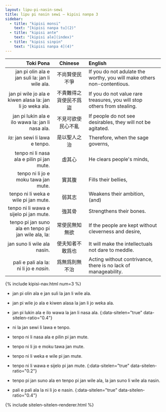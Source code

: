 ```yaml
---
layout: lipu-pi-nasin-sewi
title: lipu pi nasin sewi — kipisi nanpa 3
sidebar:
  - title: "kipisi monsi"
    text: "[kipisi nanpa tu](2)"
  - title: "kipisi ante"
    text: "[kipisi ale](index)"
  - title: "kipisi sinpin"
    text: "[kipisi nanpa 4](4)"
---
```


| Toki Pona| Chinese | English
|-:|:-:|:-
| jan pi olin ala e jan suli la: jan li wile ala.          | 不尚賢使民不爭         | If you do not adulate the worthy, you will make others non-contentious.
| jan pi wile jo ala e kiwen alasa la: jan li jo weka ala. | 不貴難得之貨使民不爲盜 | If you do not value rare treasures, you will stop others from stealing.
| jan pi lukin ala e ilo wawa la: jan li nasa ala.         | 不見可欲使民心不亂     | If people do not see desirables, they will not be agitated.
| _la:_ jan sewi li lawa e tenpo.                          | 是以聖人之治           | Therefore, when the sage governs,
| tenpo ni li nasa ala e pilin pi jan mute.                | 虛其心                 | He clears people's minds,
| tenpo ni li jo e moku tawa jan mute.                     | 實其腹                 | Fills their bellies,
| tenpo ni li weka e wile pi jan mute.                     | 弱其志                 | Weakens their ambition, (and)
| tenpo ni li wawa e sijelo pi jan mute.                   | 強其骨                 | Strengthens their bones.
| tenpo pi jan suno ala en tenpo pi jan wile ala, la:      | 常使民無知無欲         | If the people are kept without cleverness and desire,
| jan suno li wile ala nasin.                              | 使夫知者不敢爲也       | It will make the intellectuals not dare to meddle.
| pali e pali ala la: ni li jo e _nasin_.                  | 爲無爲則無不治         | Acting without contrivance, there is no lack of manageability.

{% include kipisi-nav.html num=3 %}

* jan pi olin ala e jan suli la jan li wile ala.
* jan pi wile jo ala e kiwen alasa la jan li jo weka ala.
* jan pi lukin ala e ilo wawa la jan li nasa ala.
{:data-sitelen="true" data-sitelen-ratio="0.4"}

* ni la jan sewi li lawa e tenpo.
* tenpo ni li nasa ala e pilin pi jan mute.
* tenpo ni li jo e moku tawa jan mute.
* tenpo ni li weka e wile pi jan mute.
* tenpo ni li wawa e sijelo pi jan mute.
{:data-sitelen="true" data-sitelen-ratio="0.2"}

* tenpo pi jan suno ala en tenpo pi jan wile ala, la jan suno li wile ala nasin.
* pali e pali ala la ni li jo e nasin.
{:data-sitelen="true" data-sitelen-ratio="0.4"}

{% include sitelen-sitelen-renderer.html %}
